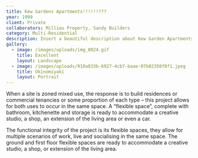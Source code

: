 ```yaml
---
title: Kew Gardens Apartments!!!!!!???
year: 1999
client: Private
collaborators: Millieu Property, Sandy Builders
category: Multi-Residential
description: Insert a beautiful description about Kew Garden Apartments.
gallery:
  - image: /images/uploads/img_0024.gif
    title: Excellent
    layout: Landscape
  - image: /images/uploads/910a833b-6927-4cb7-baae-07b02350f0f1.jpeg
    title: Okinomiyaki
    layout: Portrait
---
```

When a site is zoned mixed use, the response is to build residences
or commercial tenancies or some proportion of each type – this project allows for both uses to occur in the same space. A “flexible space”, complete with bathroom, kitchenette and storage is ready to accommodate a creative studio, a shop, an extension of the living area or even a car.

The functional integrity of the project is its flexible spaces, they allow for multiple scenarios of work, live and socialising in the same space. The ground and first floor flexible spaces are ready to accommodate a creative studio, a shop, or extension of the living area.
